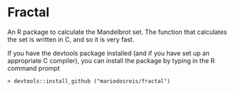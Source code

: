 # Fractal

An R package to calculate the Mandelbrot set. The function that calculates the set is written in C, and so it is very fast.

If you have the devtools package installed (and if you have set up an appropriate C compiler), you can install the package by typing in the R command prompt

~~~
> devtools::install_github ("mariodosreis/fractal")
~~~
